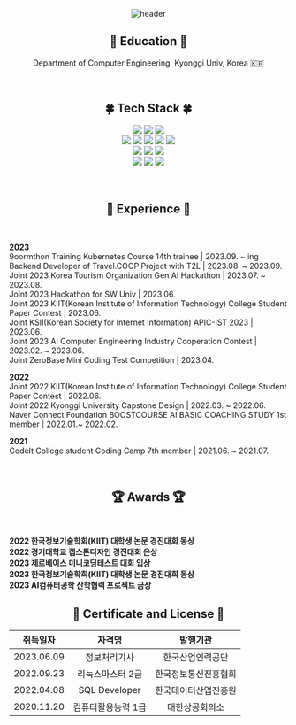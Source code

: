 <div align="center">

![header](https://capsule-render.vercel.app/api?type=waving&color=0022BB&height=240&text=MOONSTAR&fontColor=e8f8ee)

## 🏫 Education 🏫
  
Department of Computer Engineering, Kyonggi Univ, Korea 🇰🇷

<br>

## 🍀 Tech Stack 🍀
  
<img src="https://img.shields.io/badge/HTML5-E34F26?style=flat&logo=html5&logoColor=white">
<img src="https://img.shields.io/badge/CSS3-1572B6?style=flat&logo=CSS3&logoColor=white">
<img src="https://img.shields.io/badge/BOOTSTRAP-7952B3?style=flat&logo=bootstrap&logoColor=white">
<br/>
<img src="https://img.shields.io/badge/JAVA-007396?style=flat&logo=java&logoColor=white">
<img src="https://img.shields.io/badge/Spring-6DB33F?style=flat&logo=Spring&logoColor=white">
<img src="https://img.shields.io/badge/MySQL-4479A1?style=flat&logo=mysql&logoColor=white">
<img src="https://img.shields.io/badge/MariaDB-00838f?style=flat&logo=MariaDB&logoColor=white">
<img src="https://img.shields.io/badge/Redis-DC382D?style=flat&logo=Redis&logoColor=white">
<br/>
<img src="https://img.shields.io/badge/AWS-232F3E?style=flat&logo=Amazon AWS&logoColor=white">
<img src="https://img.shields.io/badge/DOCKER-2496ED?style=flat&logo=Docker&logoColor=white">
<img src="https://img.shields.io/badge/LINUX-FCC624?style=flat&logo=linux&logoColor=black">
<br/>
<img src="https://img.shields.io/badge/Git-F05032?style=flat&logo=Git&logoColor=white">
<img src="https://img.shields.io/badge/GitHub-181717?style=flat&logo=GitHub&logoColor=white">
<img src="https://img.shields.io/badge/Github Actions-2088FF?style=flat&logo=Github Actions&logoColor=white">
</div>

<br>
<br>

<div align="center">
  
## 🎯 Experience 🎯
  
</div>
<br>
<div>

**2023** <br>
9oormthon Training Kubernetes Course 14th trainee | 2023.09. ~ ing <br>
Backend Developer of Travel.COOP Project with T2L | 2023.08. ~ 2023.09.
Joint 2023 Korea Tourism Organization Gen AI Hackathon | 2023.07. ~ 2023.08. <br>
Joint 2023 Hackathon for SW Univ | 2023.06. <br>
Joint 2023 KIIT(Korean Institute of Information Technology) College Student Paper Contest | 2023.06. <br>
Joint KSII(Korean Society for Internet Information) APIC-IST 2023 | 2023.06. <br>
Joint 2023 AI Computer Engineering Industry Cooperation Contest | 2023.02. ~ 2023.06. <br>
Joint ZeroBase Mini Coding Test Competition | 2023.04. <br>

**2022** <br>
Joint 2022 KIIT(Korean Institute of Information Technology) College Student Paper Contest | 2022.06. <br>
Joint 2022 Kyonggi University Capstone Design | 2022.03. ~ 2022.06. <br>
Naver Connect Foundation BOOSTCOURSE AI BASIC COACHING STUDY 1st member | 2022.01.~ 2022.02. <br>

**2021** <br>
CodeIt College student Coding Camp 7th member | 2021.06. ~ 2021.07. <br>
  
</div>

<br>

<div align="center">

## 🏆 Awards 🏆
  
</div>
<br>
<div>

**2022 한국정보기술학회(KIIT) 대학생 논문 경진대회 동상**<br>
**2022 경기대학교 캡스톤디자인 경진대회 은상**<br>
**2023 제로베이스 미니코딩테스트 대회 입상**<br>
**2023 한국정보기술학회(KIIT) 대학생 논문 경진대회 동상**<br>
**2023 AI컴퓨터공학 산학협력 프로젝트 금상**<br>
  
</div>

<div align="center">
  
## 📖 Certificate and License 📖

| 취득일자 | 자격명 | 발행기관 |
| :--------: | :-----: | :------: |
| 2023.06.09 | 정보처리기사 | 한국산업인력공단 |
| 2022.09.23 | 리눅스마스터 2급 | 한국정보통신진흥협회 |
| 2022.04.08 | SQL Developer | 한국데이터산업진흥원 |
| 2020.11.20 | 컴퓨터활용능력 1급 | 대한상공회의소 |
  
</div>
